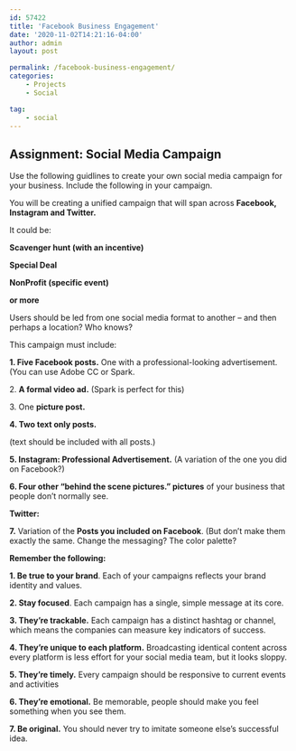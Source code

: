 ```yaml
---
id: 57422
title: 'Facebook Business Engagement'
date: '2020-11-02T14:21:16-04:00'
author: admin
layout: post

permalink: /facebook-business-engagement/
categories:
    - Projects
    - Social

tag:
    - social
---
```


## **Assignment: Social Media Campaign**

Use the following guidlines to create your own social media campaign for your business. Include the following in your campaign.

You will be creating a unified campaign that will span across **Facebook, Instagram and Twitter.**

It could be:

**Scavenger hunt (with an incentive)**

**Special Deal**

**NonProfit (specific event)**

**or more**

Users should be led from one social media format to another – and then perhaps a location? Who knows?

This campaign must include:

**1. Five Facebook posts.** One with a professional-looking advertisement. (You can use Adobe CC or Spark.

2\. **A formal video ad.** (Spark is perfect for this)

3\. One **picture post.**

**4. Two text only posts.**

(text should be included with all posts.)

**5. Instagram: Professional Advertisement.** (A variation of the one you did on Facebook?)

**6. Four other “behind the scene pictures.” pictures** of your business that people don’t normally see.

**Twitter:**

**7.** Variation of the **Posts you included on Facebook**. (But don’t make them exactly the same. Change the messaging? The color palette?

**Remember the following:**

**1. Be true to your brand**. Each of your campaigns reflects your brand identity and values.

**2. Stay focused**. Each campaign has a single, simple message at its core.

**3. They’re trackable.** Each campaign has a distinct hashtag or channel, which means the companies can measure key indicators of success.

**4. They’re unique to each platform.** Broadcasting identical content across every platform is less effort for your social media team, but it looks sloppy.

**5. They’re timely.** Every campaign should be responsive to current events and activities

**6. They’re emotional.** Be memorable, people should make you feel something when you see them.

**7. Be original.** You should never try to imitate someone else’s successful idea.